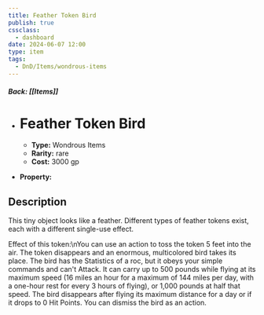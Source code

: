 ```yaml
---
title: Feather Token Bird
publish: true
cssclass:
  - dashboard
date: 2024-06-07 12:00
type: item
tags:
  - DnD/Items/wondrous-items
---
```


##### Back: [[Items]]

- # Feather Token Bird

    - **Type:** Wondrous Items
    - **Rarity:** rare
    - **Cost:** 3000 gp
- **Property:** 



## Description 

This tiny object looks like a feather. Different types of feather tokens exist, each with a different single-use effect.

Effect of this token:\nYou can use an action to toss the token 5 feet into the air. The token disappears and an enormous, multicolored bird takes its place. The bird has the Statistics of a roc, but it obeys your simple commands and can't Attack. It can carry up to 500 pounds while flying at its maximum speed (16 miles an hour for a maximum of 144 miles per day, with a one-hour rest for every 3 hours of flying), or 1,000 pounds at half that speed. The bird disappears after flying its maximum distance for a day or if it drops to 0 Hit Points. You can dismiss the bird as an action.
